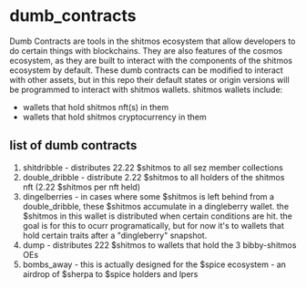 # dumb_contracts

Dumb Contracts are tools in the shitmos ecosystem that allow developers to do certain things with blockchains.
They are also features of the cosmos ecosystem, as they are built to interact with the components of the shitmos ecosystem by default.
These dumb contracts can be modified to interact with other assets, but in this repo their default states or origin versions will be programmed to interact with shitmos wallets. shitmos wallets include:

- wallets that hold shitmos nft(s) in them
- wallets that hold shitmos cryptocurrency in them

## list of dumb contracts

1. shitdribble - distributes 22.22 $shitmos to all sez member collections
2. double_dribble - distribute 2.22 $shitmos to all holders of the shitmos nft (2.22 $shitmos per nft held)
3. dingelberries - in cases where some $shitmos is left behind from a double_dribble, these $shitmos accumulate in a dingleberry wallet. the $shitmos in this wallet is distributed when certain conditions are hit. the goal is for this to ocurr programatically, but for now it's to wallets that hold certain traits after a "dingleberry" snapshot.
4. dump - distributes 222 $shitmos to wallets that hold the 3 bibby-shitmos OEs
5. bombs_away - this is actually designed for the $spice ecosystem - an airdrop of $sherpa to $spice holders and lpers
